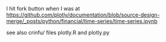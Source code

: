 I hit fork button when I was at https://github.com/plotly/documentation/blob/source-design-merge/_posts/python/financial/time-series/time-series.ipynb

see also crinfu/ files plotly.R and plotly.py
